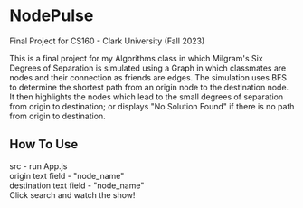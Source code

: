 # NodePulse
Final Project for CS160 - Clark University (Fall 2023)

This is a final project for my Algorithms class in which Milgram's Six Degrees of Separation is simulated using
a Graph in which classmates are nodes and their connection as friends are edges. The simulation uses BFS to
determine the shortest path from an origin node to the destination node. It then highlights the nodes which lead
to the small degrees of separation from origin to destination; or displays "No Solution Found" if there is no path
from origin to destination. 

## How To Use
src - run App.js\
origin text field - "node_name"\
destination text field - "node_name"\
Click search and watch the show! 
